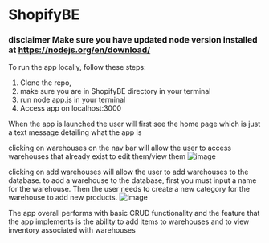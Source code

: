 # ShopifyBE
### disclaimer Make sure you have updated node version  installed at https://nodejs.org/en/download/

To run the app locally, follow these steps:

1. Clone the repo,
2. make sure you are in ShopifyBE directory in your terminal
3. run node app.js in your terminal
4. Access app on localhost:3000


When the app is launched the user will first see the home page which is just a text message detailing what the app is



clicking on warehouses on the nav bar will allow the user to access warehouses that already exist to edit them/view them
![image](https://user-images.githubusercontent.com/9523504/150064590-5e909bd0-3db3-4633-a86e-a2bd1c338ec4.png)


clicking on add warehouses will allow the user to add warehouses to the database.
to add a warehouse to the database, first you must input a name for the warehouse.
Then the user needs to create a new category for the warehouse to add new products.
![image](https://user-images.githubusercontent.com/9523504/150065440-9a272527-ea73-4f3f-8e40-527199a17440.png)

The app overall performs with basic CRUD functionality
and the feature that the app implements is the ability to add items to warehouses and to view inventory associated with warehouses


